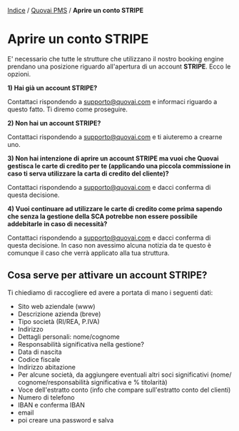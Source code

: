 

[Indice](index.html) / [Quovai PMS](quovai-pms-it.md) / **Aprire un conto STRIPE**

# **Aprire un conto STRIPE**

E' necessario che tutte le strutture che utilizzano il nostro booking engine prendano una posizione riguardo all'apertura di un account **STRIPE**. Ecco le opzioni.  
  
**1) Hai già un account STRIPE?**  
  
Contattaci rispondendo a supporto@quovai.com e informaci riguardo a questo fatto. Ti diremo come proseguire.
  
**2) Non hai un account STRIPE?**  
  
Contattaci rispondendo a supporto@quovai.com e ti aiuteremo a crearne uno.
  
**3) Non hai intenzione di aprire un account STRIPE ma vuoi che Quovai gestisca le carte di credito per te (applicando una piccola commissione in caso ti serva utilizzare la carta di credito del cliente)?**  
  
Contattaci rispondendo a supporto@quovai.com e dacci conferma di questa decisione. 
  
**4) Vuoi continuare ad utilizzare le carte di credito come prima sapendo che senza la gestione della SCA potrebbe non essere possibile addebitarle in caso di necessità?**
  
Contattaci rispondendo a supporto@quovai.com e dacci conferma di questa decisione. In caso non avessimo alcuna notizia da te questo è comunque il caso che verrà applicato alla tua struttura.

## **Cosa serve per attivare un account STRIPE?**

Ti chiediamo di raccogliere ed avere a portata di mano i seguenti dati:

-   Sito web aziendale (www)
-   Descrizione azienda (breve)
-   Tipo società (RI/REA, P.IVA)
-   Indirizzo
-   Dettagli personali: nome/cognome
-   Responsabilità significativa nella gestione?
-   Data di nascita
-   Codice fiscale
-   Indirizzo abitazione
-   Per alcune società, da aggiungere eventuali altri soci significativi (nome/ cognome/responsabilità significativa e % titolarità)
-   Voce dell'estratto conto (info che compare sull'estratto conto del clienti)
-   Numero di telefono
-   IBAN e conferma IBAN
-   email
-   poi creare una password e salva